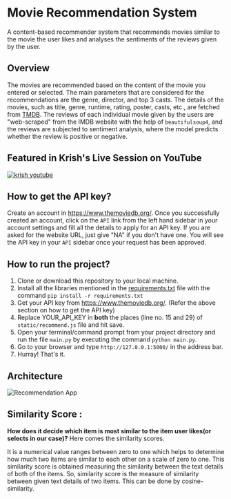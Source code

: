 # Movie Recommendation System

A content-based recommender system that recommends movies similar to the movie the user likes and analyses the sentiments of the reviews given by the user.


## Overview

The movies are recommended based on the content of the movie you entered or selected. The main parameters that are considered for the recommendations are the genre, director, and top 3 casts. The details of the movies, such as title, genre, runtime, rating, poster, casts, etc., are fetched from [TMDB](https://www.themoviedb.org/documentation/api). The reviews of each individual movie given by the users are "web-scraped" from the IMDB website with the help of `beautifulsoup4`, and the reviews are subjected to sentiment analysis, where the model predicts whether the review is positive or negative.

## Featured in Krish's Live Session on YouTube

[![krish youtube](https://github.com/kishan0725/AJAX-Movie-Recommendation-System-with-Sentiment-Analysis/blob/master/static/krish-naik.PNG)](https://www.youtube.com/watch?v=A_78fGgQMjM)

## How to get the API key?

Create an account in https://www.themoviedb.org/. Once you successfully created an account, click on the `API` link from the left hand sidebar in your account settings and fill all the details to apply for an API key. If you are asked for the website URL, just give "NA" if you don't have one. You will see the API key in your `API` sidebar once your request has been approved.

## How to run the project?

1. Clone or download this repository to your local machine.
2. Install all the libraries mentioned in the [requirements.txt](https://github.com/kishan0725/Movie-Recommendation-System-with-Sentiment-Analysis/blob/master/requirements.txt) file with the command `pip install -r requirements.txt`
3. Get your API key from https://www.themoviedb.org/. (Refer the above section on how to get the API key)
3. Replace YOUR_API_KEY in **both** the places (line no. 15 and 29) of `static/recommend.js` file and hit save.
4. Open your terminal/command prompt from your project directory and run the file `main.py` by executing the command `python main.py`.
5. Go to your browser and type `http://127.0.0.1:5000/` in the address bar.
6. Hurray! That's it.

## Architecture

![Recommendation App](https://user-images.githubusercontent.com/36665975/168742738-5435cf76-1a42-4d87-94b4-999e5bfc48d3.png)

## Similarity Score : 

   **How does it decide which item is most similar to the item user likes(or selects in our case)?** Here comes the similarity scores.
   
   It is a numerical value ranges between zero to one which helps to determine how much two items are similar to each other on a scale of zero to one. This similarity score is obtained measuring the similarity between the text details of both of the items. So, similarity score is the measure of similarity between given text details of two items. This can be done by cosine-similarity.
   
